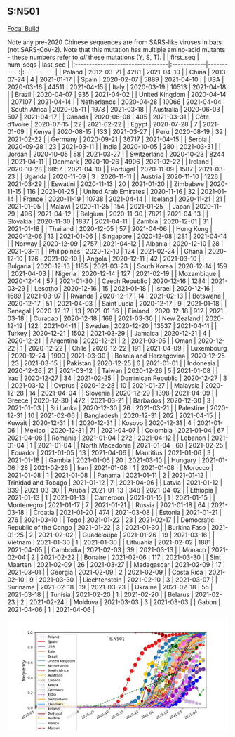 

## S:N501
[Focal Build](https://nextstrain.org/groups/neherlab/ncov/S.N501)

Note any pre-2020 Chinese sequences are from SARS-like viruses in bats (not SARS-CoV-2).
Note that this mutation has multiple amino-acid mutants - these numbers refer to _all_ these mutations (Y, S, T).
|                                  | first_seq   |   num_seqs | last_seq   |
|:---------------------------------|:------------|-----------:|:-----------|
| Poland                           | 2012-03-21  |       4281 | 2021-04-10 |
| China                            | 2013-07-24  |          4 | 2021-01-17 |
| Spain                            | 2020-02-07  |       5889 | 2021-04-10 |
| USA                              | 2020-03-16  |      44511 | 2021-04-15 |
| Italy                            | 2020-03-19  |      10513 | 2021-04-18 |
| Brazil                           | 2020-04-07  |        935 | 2021-04-02 |
| United Kingdom                   | 2020-04-14  |     207107 | 2021-04-14 |
| Netherlands                      | 2020-04-28  |      10066 | 2021-04-04 |
| South Africa                     | 2020-05-11  |       1978 | 2021-03-18 |
| Australia                        | 2020-06-03  |        507 | 2021-04-17 |
| Canada                           | 2020-06-08  |        405 | 2021-03-31 |
| Côte d'Ivoire                    | 2020-07-15  |         22 | 2021-02-22 |
| Egypt                            | 2020-07-28  |          7 | 2021-01-09 |
| Kenya                            | 2020-08-15  |        133 | 2021-03-27 |
| Peru                             | 2020-08-19  |         32 | 2021-02-22 |
| Germany                          | 2020-09-21  |      36717 | 2021-04-15 |
| Serbia                           | 2020-09-28  |         23 | 2021-03-11 |
| India                            | 2020-10-05  |        280 | 2021-03-31 |
| Jordan                           | 2020-10-05  |         58 | 2021-03-27 |
| Switzerland                      | 2020-10-23  |       8244 | 2021-04-11 |
| Denmark                          | 2020-10-26  |       4906 | 2021-02-22 |
| Ireland                          | 2020-10-28  |       6857 | 2021-04-10 |
| Portugal                         | 2020-11-09  |       1587 | 2021-03-23 |
| Uganda                           | 2020-11-09  |          3 | 2020-11-11 |
| Austria                          | 2020-11-10  |       1226 | 2021-03-29 |
| Eswatini                         | 2020-11-13  |         20 | 2021-01-20 |
| Zimbabwe                         | 2020-11-15  |        116 | 2021-01-25 |
| United Arab Emirates             | 2020-11-16  |         32 | 2021-01-14 |
| France                           | 2020-11-19  |      10738 | 2021-04-14 |
| Iceland                          | 2020-11-21  |         21 | 2021-01-05 |
| Malawi                           | 2020-11-25  |        154 | 2021-01-25 |
| Japan                            | 2020-11-29  |        496 | 2021-04-12 |
| Belgium                          | 2020-11-30  |       7821 | 2021-04-13 |
| Slovakia                         | 2020-11-30  |       1837 | 2021-04-11 |
| Zambia                           | 2020-12-01  |         31 | 2021-01-18 |
| Thailand                         | 2020-12-05  |         57 | 2021-04-06 |
| Hong Kong                        | 2020-12-06  |         13 | 2021-01-06 |
| Singapore                        | 2020-12-08  |        281 | 2021-04-14 |
| Norway                           | 2020-12-09  |       2757 | 2021-04-12 |
| Albania                          | 2020-12-10  |         28 | 2021-03-11 |
| Philippines                      | 2020-12-10  |        124 | 2021-02-24 |
| Ghana                            | 2020-12-10  |        126 | 2021-02-10 |
| Angola                           | 2020-12-11  |         42 | 2021-03-10 |
| Bulgaria                         | 2020-12-13  |       1185 | 2021-03-23 |
| South Korea                      | 2020-12-14  |        159 | 2021-04-03 |
| Nigeria                          | 2020-12-14  |        127 | 2021-02-19 |
| Mozambique                       | 2020-12-14  |         57 | 2021-01-30 |
| Czech Republic                   | 2020-12-16  |       1284 | 2021-03-29 |
| Lesotho                          | 2020-12-16  |         15 | 2021-01-18 |
| Israel                           | 2020-12-16  |       1689 | 2021-03-07 |
| Rwanda                           | 2020-12-17  |         14 | 2021-02-13 |
| Botswana                         | 2020-12-17  |         51 | 2021-04-03 |
| Saint Lucia                      | 2020-12-17  |          9 | 2021-01-18 |
| Senegal                          | 2020-12-17  |         13 | 2021-01-16 |
| Finland                          | 2020-12-18  |        912 | 2021-03-18 |
| Curacao                          | 2020-12-18  |        168 | 2021-03-30 |
| New Zealand                      | 2020-12-19  |        122 | 2021-04-11 |
| Sweden                           | 2020-12-20  |      13537 | 2021-04-11 |
| Turkey                           | 2020-12-21  |       1502 | 2021-03-29 |
| Jamaica                          | 2020-12-21  |          4 | 2020-12-21 |
| Argentina                        | 2020-12-21  |          2 | 2021-03-05 |
| Oman                             | 2020-12-22  |          1 | 2020-12-22 |
| Chile                            | 2020-12-22  |        191 | 2021-04-09 |
| Luxembourg                       | 2020-12-24  |       1900 | 2021-03-30 |
| Bosnia and Herzegovina           | 2020-12-25  |         23 | 2021-03-15 |
| Pakistan                         | 2020-12-25  |          6 | 2021-01-01 |
| Indonesia                        | 2020-12-26  |         21 | 2021-03-12 |
| Taiwan                           | 2020-12-26  |          5 | 2021-01-08 |
| Iraq                             | 2020-12-27  |         34 | 2021-02-25 |
| Dominican Republic               | 2020-12-27  |          3 | 2021-03-12 |
| Cyprus                           | 2020-12-28  |         10 | 2021-01-27 |
| Malaysia                         | 2020-12-28  |         14 | 2021-04-04 |
| Slovenia                         | 2020-12-29  |       1398 | 2021-04-09 |
| Greece                           | 2020-12-30  |        472 | 2021-03-21 |
| Barbados                         | 2020-12-30  |          3 | 2021-01-03 |
| Sri Lanka                        | 2020-12-30  |         26 | 2021-03-21 |
| Palestine                        | 2020-12-31  |         10 | 2021-02-06 |
| Bangladesh                       | 2020-12-31  |        202 | 2021-04-15 |
| Kuwait                           | 2020-12-31  |          1 | 2020-12-31 |
| Kosovo                           | 2020-12-31  |          4 | 2021-01-06 |
| Mexico                           | 2020-12-31  |         71 | 2021-04-07 |
| Colombia                         | 2021-01-04  |         67 | 2021-04-08 |
| Romania                          | 2021-01-04  |        272 | 2021-04-12 |
| Lebanon                          | 2021-01-04  |          1 | 2021-01-04 |
| North Macedonia                  | 2021-01-04  |         60 | 2021-02-25 |
| Ecuador                          | 2021-01-05  |         13 | 2021-04-06 |
| Mauritius                        | 2021-01-06  |          3 | 2021-01-18 |
| Gambia                           | 2021-01-06  |         20 | 2021-03-10 |
| Hungary                          | 2021-01-06  |         28 | 2021-02-26 |
| Iran                             | 2021-01-08  |          1 | 2021-01-08 |
| Morocco                          | 2021-01-08  |          1 | 2021-01-08 |
| Panama                           | 2021-01-11  |          2 | 2021-01-12 |
| Trinidad and Tobago              | 2021-01-12  |          7 | 2021-04-06 |
| Latvia                           | 2021-01-12  |        839 | 2021-03-30 |
| Aruba                            | 2021-01-13  |        348 | 2021-04-02 |
| Ethiopia                         | 2021-01-13  |          1 | 2021-01-13 |
| Cameroon                         | 2021-01-15  |          1 | 2021-01-15 |
| Montenegro                       | 2021-01-17  |          7 | 2021-01-21 |
| Russia                           | 2021-01-18  |         64 | 2021-03-18 |
| Croatia                          | 2021-01-20  |        474 | 2021-03-08 |
| Estonia                          | 2021-01-21  |        276 | 2021-03-10 |
| Togo                             | 2021-01-22  |         23 | 2021-02-17 |
| Democratic Republic of the Congo | 2021-01-22  |          3 | 2021-01-30 |
| Burkina Faso                     | 2021-01-25  |          2 | 2021-02-02 |
| Guadeloupe                       | 2021-01-26  |         19 | 2021-03-16 |
| Vietnam                          | 2021-01-30  |          1 | 2021-01-30 |
| Lithuania                        | 2021-02-02  |       1881 | 2021-04-05 |
| Cambodia                         | 2021-02-03  |         39 | 2021-03-13 |
| Monaco                           | 2021-02-04  |          2 | 2021-02-22 |
| Bonaire                          | 2021-02-06  |        117 | 2021-03-30 |
| Sint Maarten                     | 2021-02-09  |         26 | 2021-03-27 |
| Madagascar                       | 2021-02-09  |         17 | 2021-03-01 |
| Georgia                          | 2021-02-09  |          2 | 2021-02-09 |
| Costa Rica                       | 2021-02-10  |          9 | 2021-03-30 |
| Liechtenstein                    | 2021-02-10  |          3 | 2021-03-07 |
| Suriname                         | 2021-02-18  |         19 | 2021-03-23 |
| Ukraine                          | 2021-02-18  |         55 | 2021-03-18 |
| Tunisia                          | 2021-02-20  |          1 | 2021-02-20 |
| Belarus                          | 2021-02-23  |          2 | 2021-02-24 |
| Moldova                          | 2021-03-03  |          3 | 2021-03-03 |
| Gabon                            | 2021-04-06  |          1 | 2021-04-06 |

![Overall trends S.N501](/overall_trends_figures/overall_trends_S.N501.png)